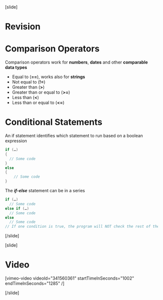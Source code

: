 [slide]
# Revision

# Comparison Operators
Comparison operators work for **numbers**, **dates** and other **comparable data types**

  * Equal to (**==**), works also for **strings**
  * Not equal to (**!=**)
  * Greater than (**>**)
  * Greater than or equal to (**>=**)
  * Less than (**<**)
  * Less than or equal to (**<=**)

# Conditional Statements
An if statement identifies which statement to run based on a boolean expression

```csharp
if (…) 
{
  // Some code
}
else
{
    // Some code
}
```

The ***if-else*** statement can be in a series

```csharp
if (…) 
  // Some code
else if (…) 
  // Some code
else
  // Some code
// If one condition is true, the program will NOT check the rest of the conditions
```
[/slide]

[slide]
# Video

[vimeo-video videoId="341560361" startTimeInSeconds="1002" endTimeInSeconds="1285" /]

[/slide]
